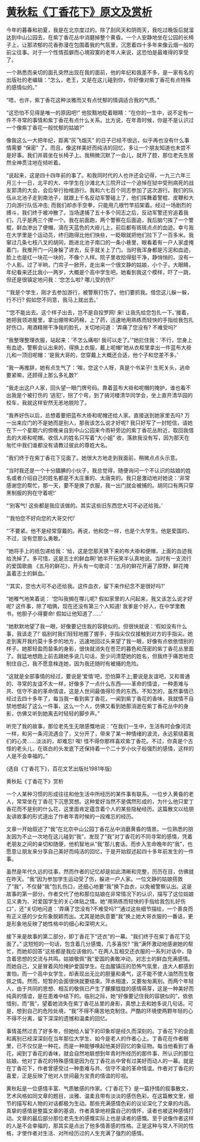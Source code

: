 # [黄秋耘《丁香花下》原文及赏析](https://www.vrrw.net/wx/9146.html)

今年的暮春和初夏，我是在北京度过的。除了刮风天和阴雨天，我吃过晚饭后就溜达到中山公园去，在紫丁香花丛中消磨掉整个黄昏。一个人安静地坐在公园的长椅子上，让那浓郁的花香弥漫在包围着我的气氛里，沉思着四十多年来像云烟一般的前尘往事。对于一个性情孤僻而心境寂寞的老年人来说，这恐怕是最难得的享受了。

一个熟悉而亲切的面孔突然出现在我的面前，他的年纪和我差不多，是一家有名的出版社的老编辑：“怎么，老王，又是在这儿碰到你，你好像对紫丁香花有点特殊的感情似的。”

“唔，也许，紫丁香花这种淡雅而又有点忧郁的情调适合我的气质。”

“这恐怕不见得是唯一的原因吧!” 他狡黠地眨着眼睛：“在你的一生中，说不定有一件不寻常的事情和紫丁香花有点什么关系。比方说，在年青时候，你是不是认识过一个像紫丁香花一般忧郁的姑娘?”

像我这么一大把年纪，距离“灰飞烟灭” 的日子已经不很远，似乎再也没有什么事情需要 “保密” 了。而且，像这样美好而纯洁的回忆，多让一个朋友知道也未尝不是好事。我们并肩坐在长椅子上。我稍微沉默了一会儿，就开了腔，那位老先生居然全神贯注地在倾听着。



“说起来，这是四十四年前的事了。和我同时代的人也许还会记得，一九三六年三月三十一日，北平的大、中学生在沙滩北大三院开过一个追悼在狱中受刑病死的战友郭清的大会，会后举行抬棺游行。我和六七百个同志参加了这次游行。我们的队伍从北池子走到南池子，就跟上千名反动军警碰上了，他们挥舞着警棍、皮鞭和大刀向游行队伍冲击; 而我们却赤手空拳，只能用几根竹竿招架着。经过一场剧烈的搏斗，我们终于被冲散了。当场逮捕了五十多个同志之后，反动军警还穷追着我们，几乎是两三个撵一个。我在前面跑，两个警察在后面追，我后脑勺挨了一个警棍，鲜血渗出了便帽，滴在天蓝色的大褂儿上，前后都有斑斑点点的血迹。幸亏我在大学里是个运动员，终归跑得比他们快些，一眨眼就把他们拉下了一百多米。我窜过几条七枝八叉的胡同，跑进北池子南口的一条小巷里，眼看着有一户人家虚掩着门，我推开门一闪身躲了进去，反手就关上了门。当时我浑身都是污泥和血迹，脸上也是红一块花一块的，不像个人样。院子里收拾得挺干净，静悄悄的，没有一个人影。过了半晌，门帘子一掀开，走出来一个很文静的姑娘，小个子，大眼睛，年纪看来还比我小一两岁，大概是个高中学生吧。她看到我这个模样，吓了一跳，但还是很镇定地问我：‘您怎么啦? 哪儿受的伤?’

“‘我是个学生，刚才去参加游行，被警察打伤了。他们要抓我。借您这儿躲一躲，行不行? 假如您不同意，我马上就出去。’

“‘您不能出去。这个样子出去，岂不是自投罗网! 来! 让我先给您包扎一下。’接着，她把我领进屋里，拿出绷带和药棉，上了药，迅速地用熟练而轻快的手指给我包扎好伤口，用酒精擦干净我的脸孔，关切地问道：‘弄痛了您没有? 不难受吗?’

“我整理整理衣服，站起来：‘不怎么痛啦! 我可以走了。’“她拦住我：‘不行，您身上有血迹，警察会认出来的，得换上衣服，戴上呢帽!’她从衣柜里拿出一件蓝布大褂儿和一顶旧呢帽：‘是我大哥的，您穿戴上大概还合适，他个子和您差不多。’

“我一再推辞，她有点生气了：‘唉，您这个人呀，真是个书呆子! 生死关头，逃命要紧嘛，还顾得上那么多礼数?’

“我走出这户人家，回头望一眼门牌号码。靠着蓝布大褂和呢帽的掩护，谁也看不出我是个被打伤的 ‘逃犯’，拐了个弯，到了骑河楼清华同学会，坐上直开清华园的校车，我就这样安然无恙地脱险了。

“我养好伤以后，总想着要把蓝布大褂和呢帽还给人家。直接送到她家里去吗? 万一出来应门的不是她而是别人，那我该怎么说才好呢? 我只好写了一封短信，请她在下一个星期六的傍晚亲自到中山公园来今雨轩旁边的紫丁香花丛附近，取回我借去的大褂和呢帽。收信人的姓名只写着“大小姐” 收，落款我没有写，因为那天在匆忙中我们谁都没有请教过彼此的尊姓大名。

“我们终于在紫丁香花下见面了。她很大方地走到我面前，稍微点点头示意。

“当时我还是一个十分腼腆的小伙子，我总觉得，随便询问一个不认识的姑娘的姓名或者介绍自己的姓名都是不太庄重的、太唐突的。我只是激动地对她说：‘非常感谢您的帮忙，那一天，要不是换了衣服，我一出门就会被捕的。胡同口有两只穿黑制服的狗在守着呢!’

“‘别客气! 这些都是我应该做的。其实这些旧东西您大可不必还给我。’

“‘我怕您不好向您的大哥交代!’

“‘不要紧。他不是经常穿戴的。再说，他和您一样，也是个大学生。他是爱国的，不过，没有您那么勇敢。’

“她将手上的纸包递给我：‘给，这是您那天换下来的布大褂和便帽，上面的血迹我给洗掉了。多可惜，这是志士的鲜血啊!’她半开玩笑半认真地说。当时有一支流行的爱国歌曲 《五月的鲜花》，开头有一句歌词：‘五月的鲜花开遍了原野，鲜花掩盖着志士的鲜血。’

“‘其实，您也大可不必还给我。这件血衣，留下来作纪念不是很好吗?’

“她稚气地笑着说： ‘您叫我搁在哪儿呢? 假如家里的人问起来，我又该怎么说才好呢? 这件事，除了咱俩，现在还没有第三个人知道! 我爹是个好人，在中学里教书，他胆子小得要命! 假如让他知道了……’

“她默默地望了我一眼，好像要记住我的容貌似的。但很快就说：‘假如没有什么事，我该走了!’ 临别时我们轻轻地握了握手，手指尖仅仅接触到对方的手指尖。她走到离开我约莫十多步的地方，迅速地回过头来望了我一眼，好像有点依依惜别的样子。她那轻盈而苗条的身影，很快就消失在苍茫的暮色和茂密的紫丁香花丛里面了。我猛地想跑上前去跟她多说几句话，至少问清楚她的姓名，但我终于痛苦地克制住自己，我不愿意株连她，因为我还随时有被捕的危险。

“这就是全部事情的经过，要说是‘爱情’吧，恐怕算不上;要说是友谊吧，又和普通的、寻常的友谊不太一样，好像多了一点什么东西——革命的情谊，一种患难与共、信守不渝的革命情谊，这是人世间最值得珍贵的东西。不知怎的，虽然事情已经过去四十多年了，每当我一看到紫丁香花，一闻到紫丁香花的香味，我就情不自禁地想起了这么一件事，这么一个人，仿佛又看到她那消逝在紫丁香花丛中的身影，仿佛又听到她离去时轻轻的脚步声。”

听完了我的故事，那位老先生无限感慨地说：“在我们一生中，生活有时会像河流一样，和另一条河流遇合了，又分开了，带来了某一种情绪的波流，永远萦绕着我们的心灵……淡淡的，却难忘! 唉! 怪不得你那样喜欢紫丁香花。不过，你真是个古怪的老头儿，在斑白的头发底下还保持着一个二十岁小伙子般强烈的感情，这样的人是不会幸福的。”

(选自《丁香花下》，百花文艺出版社1981年版)

黄秋耘《丁香花下》赏析

一个人某种习惯的形成往往和他生活中所经历的某件事有联系。一位步入黄昏的老人，常常坐在丁香花下沉思冥想。这种爱好当然不是偶然形成的，为什么他只爱丁香花而不是别的什么花，这里面肯定蕴含着个人的某些隐秘经历。这篇散文以给朋友讲故事的形式道出了作者年青时候的一段难忘的经历。

文章一开始叙述了“我”在北京中山公园丁香花丛中消磨黄昏的情景。一位熟悉的朋友因为不止一次地在这儿碰到“我”，发现了“我”对丁香花的不同寻常的感情，凭着老朋友之间的亲切和随便，他机智地从“我”那儿套话。而步入生命晚年的“我”，也愿意让朋友来分享自己美好而纯洁的回忆，于是开始叙述起四十多年前发生的一件事。

虽然是年代久远的往事，然而作者的记忆却是如此清晰和完整，历历在目，仿佛就在昨天。“我”因为参加学生运动受了伤，躲进一户人家。一位文静的姑娘搭救了“我”，不仅替“我”包扎伤口，还细心地要“我”换下血衣，以免被警察认出。这是故事的第一部分。作者交代了他和那位姑娘在非常情况下的认识，描写了这位姑娘见义勇为、对爱国学生的关心体贴之情。她“用熟练而轻快的手指给我包扎好伤口”，还“关切地问道：‘弄痛了您没有?不难受吗?’”通过这些细节描绘，一个善良而有正义感的少女形象脱颖而出。尤其是她执意要“我”换上她大哥衣服的一番话，更是形象地反映了她性格中的细心和深明大义。

接下来是故事的第二部分，即丁香花下“还衣”的一幕。“我们终于在紫丁香花下见面了。” 这短短的一句话，包含着几分感慨，几多喜悦? “我”满怀激动地感谢她的帮忙，而她却回答“这些都是我应该做的。” 在两人互相交还衣服的一系列对话中，隐含着思想的交流与共鸣。姑娘敬佩“我”爱国的勇敢冲动，对志士的鲜血充满感情。而她自己，又是冒着风险掩护爱国学生。在血腥镇压的恐怖气氛里，连大人都感到害怕，而一个高中女学生，却表现出无比的胆量和勇气，这不能不使人油然而生敬佩之情。然而，短暂的会面很快就要结束。萍水相逢，又要匆匆离别。而两个年轻人，由于共同的思想、相互的敬佩已产生了朦朦胧胧的感情萌芽，这是一种美好而纯真的情谊，是在患难中结下的。临别之际，她“好像要记住我的容貌似的”，依依惜别，而“我”，望着她消失在紫丁香花丛里的身影，真想上去和她多说几句话。可是，想到自己的危险处境，“我”不得不痛苦地克制住。严酷的环境使两颗年轻的心不得不分离，留下深深的遗憾和温柔的回忆。

事情虽然过去了好多年，但她给人留下的印象却是经久而深刻的。丁香花下的会面和离别已经深深刻在当年那位大学生、如今是老人的作者心上。丁香花在作者眼里，已不仅仅是一种花，而是一种能够唤起他美好回忆的象征物。每当他看到丁香花，闻到丁香花的香味，就会自然地联想到年青时所经历的那件事、所认识的那位姑娘。他对丁香花的特殊感情是因为在丁香花丛中曾有过美好而动人的一幕。就是在丁香花下，作者曾感受过一种患难与共、信守不渝的革命情谊。作者对丁香花的喜爱，正是反映了他对人世间最为宝贵的情谊的珍视。

黄秋耘是一位感情丰富、气质敏感的作家。《丁香花下》是一篇抒情的叙事散文，艺术风格如同文章的题目，淡雅、温柔且带有淡淡的感伤色彩。在这篇散文里，细节的描写和人物的对话都极为生动。那些充满感情色彩的议论深化了文章的内涵。真挚的感情是整篇文章的基调，作者真挚地袒露自己的情怀，读者也被这种感情打动。文章的最后部分那位老先生的感慨实际上也是读者的感慨。至于说像作者这样的人是不会幸福的，那其实是点出了他多情善感的性格。正是这种与常人不同的性格，才使作者对生活、对所经历过的人生充满了强烈的感情。

